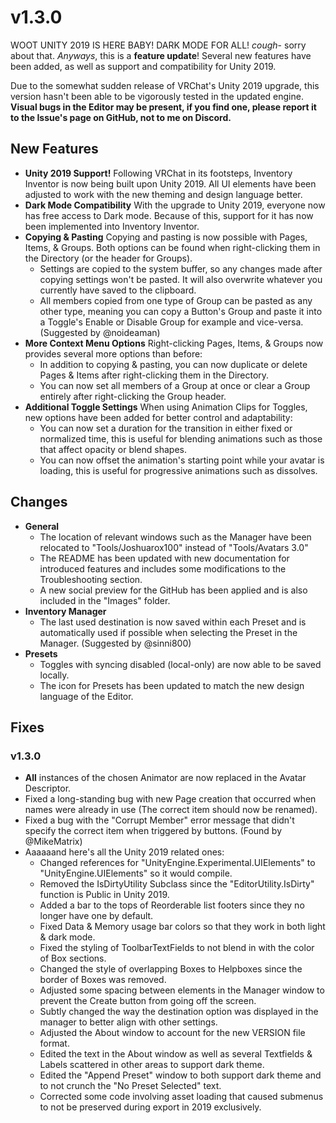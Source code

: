 # v1.3.0
WOOT UNITY 2019 IS HERE BABY! DARK MODE FOR ALL! *cough*- sorry about that. *Anyways*, this is a **feature update**! Several new features have been added, as well as support and compatibility for Unity 2019.

Due to the somewhat sudden release of VRChat's Unity 2019 upgrade, this version hasn't been able to be vigorously tested in the updated engine. **Visual bugs in the Editor may be present, if you find one, please report it to the Issue's page on GitHub, not to me on Discord.**

## New Features
- **Unity 2019 Support!**
	Following VRChat in its footsteps, Inventory Inventor is now being built upon Unity 2019. All UI elements have been adjusted to work with the new theming and design language better.
- **Dark Mode Compatibility**
	With the upgrade to Unity 2019, everyone now has free access to Dark mode. Because of this, support for it has now been implemented into Inventory Inventor.
- **Copying & Pasting**
	Copying and pasting is now possible with Pages, Items, & Groups. Both options can be found when right-clicking them in the Directory (or the header for Groups). 
	- Settings are copied to the system buffer, so any changes made after copying settings won't be pasted. It will also overwrite whatever you currently have saved to the clipboard.
	- All members copied from one type of Group can be pasted as any other type, meaning you can copy a Button's Group and paste it into a Toggle's Enable or Disable Group for example and vice-versa. (Suggested by @noideaman)
- **More Context Menu Options**
	Right-clicking Pages, Items, & Groups now provides several more options than before:
	- In addition to copying & pasting, you can now duplicate or delete Pages & Items after right-clicking them in the Directory.
	- You can now set all members of a Group at once or clear a Group entirely after right-clicking the Group header.
- **Additional Toggle Settings**
	When using Animation Clips for Toggles, new options have been added for better control and adaptability:
	- You can now set a duration for the transition in either fixed or normalized time, this is useful for blending animations such as those that affect opacity or blend shapes.
	- You can now offset the animation's starting point while your avatar is loading, this is useful for progressive animations such as dissolves.

## Changes
- **General**
	- The location of relevant windows such as the Manager have been relocated to "Tools/Joshuarox100" instead of "Tools/Avatars 3.0"
	- The README has been updated with new documentation for introduced features and includes some modifications to the Troubleshooting section.
	- A new social preview for the GitHub has been applied and is also included in the "Images" folder.
- **Inventory Manager**
	- The last used destination is now saved within each Preset and is automatically used if possible when selecting the Preset in the Manager. (Suggested by @sinni800)
- **Presets**
	- Toggles with syncing disabled (local-only) are now able to be saved locally.
	- The icon for Presets has been updated to match the new design language of the Editor.

## Fixes
### v1.3.0
- **All** instances of the chosen Animator are now replaced in the Avatar Descriptor.
- Fixed a long-standing bug with new Page creation that occurred when names were already in use (The correct item should now be renamed).
- Fixed a bug with the "Corrupt Member" error message that didn't specify the correct item when triggered by buttons. (Found by @MikeMatrix)
- Aaaaaand here's all the Unity 2019 related ones:
	- Changed references for "UnityEngine.Experimental.UIElements" to "UnityEngine.UIElements" so it would compile.
	- Removed the IsDirtyUtility Subclass since the "EditorUtility.IsDirty" function is Public in Unity 2019.
	- Added a bar to the tops of Reorderable list footers since they no longer have one by default.
	- Fixed Data & Memory usage bar colors so that they work in both light & dark mode.
	- Fixed the styling of ToolbarTextFields to not blend in with the color of Box sections.
	- Changed the style of overlapping Boxes to Helpboxes since the border of Boxes was removed.
	- Adjusted some spacing between elements in the Manager window to prevent the Create button from going off the screen.
	- Subtly changed the way the destination option was displayed in the manager to better align with other settings.
	- Adjusted the About window to account for the new VERSION file format.
	- Edited the text in the About window as well as several Textfields & Labels scattered in other areas to support dark theme.
	- Edited the "Append Preset" window to both support dark theme and to not crunch the "No Preset Selected" text.
	- Corrected some code involving asset loading that caused submenus to not be preserved during export in 2019 exclusively.